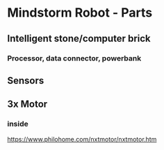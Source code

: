 # Mindstorm Robot - Parts

## Intelligent stone/computer brick

### Processor, data connector, powerbank 

## Sensors

## 3x Motor

### inside
https://www.philohome.com/nxtmotor/nxtmotor.htm
